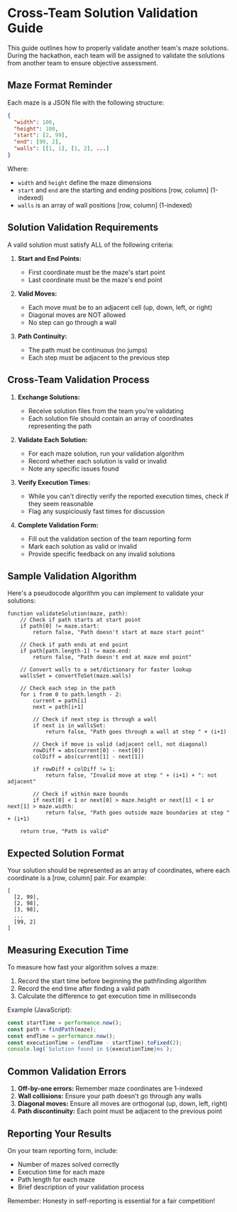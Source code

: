 # Cross-Team Solution Validation Guide

This guide outlines how to properly validate another team's maze solutions. During the hackathon, each team will be assigned to validate the solutions from another team to ensure objective assessment.

## Maze Format Reminder

Each maze is a JSON file with the following structure:

```json
{
  "width": 100,
  "height": 100,
  "start": [2, 99],
  "end": [99, 2],
  "walls": [[1, 1], [1, 2], ...]
}
```

Where:
- `width` and `height` define the maze dimensions
- `start` and `end` are the starting and ending positions [row, column] (1-indexed)
- `walls` is an array of wall positions [row, column] (1-indexed)

## Solution Validation Requirements

A valid solution must satisfy ALL of the following criteria:

1. **Start and End Points:**
   - First coordinate must be the maze's start point
   - Last coordinate must be the maze's end point

2. **Valid Moves:**
   - Each move must be to an adjacent cell (up, down, left, or right)
   - Diagonal moves are NOT allowed
   - No step can go through a wall

3. **Path Continuity:**
   - The path must be continuous (no jumps)
   - Each step must be adjacent to the previous step

## Cross-Team Validation Process

1. **Exchange Solutions:**
   - Receive solution files from the team you're validating
   - Each solution file should contain an array of coordinates representing the path

2. **Validate Each Solution:**
   - For each maze solution, run your validation algorithm
   - Record whether each solution is valid or invalid
   - Note any specific issues found

3. **Verify Execution Times:**
   - While you can't directly verify the reported execution times, check if they seem reasonable
   - Flag any suspiciously fast times for discussion

4. **Complete Validation Form:**
   - Fill out the validation section of the team reporting form
   - Mark each solution as valid or invalid
   - Provide specific feedback on any invalid solutions

## Sample Validation Algorithm

Here's a pseudocode algorithm you can implement to validate your solutions:

```
function validateSolution(maze, path):
    // Check if path starts at start point
    if path[0] != maze.start:
        return false, "Path doesn't start at maze start point"
    
    // Check if path ends at end point
    if path[path.length-1] != maze.end:
        return false, "Path doesn't end at maze end point"
    
    // Convert walls to a set/dictionary for faster lookup
    wallsSet = convertToSet(maze.walls)
    
    // Check each step in the path
    for i from 0 to path.length - 2:
        current = path[i]
        next = path[i+1]
        
        // Check if next step is through a wall
        if next is in wallsSet:
            return false, "Path goes through a wall at step " + (i+1)
        
        // Check if move is valid (adjacent cell, not diagonal)
        rowDiff = abs(current[0] - next[0])
        colDiff = abs(current[1] - next[1])
        
        if rowDiff + colDiff != 1:
            return false, "Invalid move at step " + (i+1) + ": not adjacent"
        
        // Check if within maze bounds
        if next[0] < 1 or next[0] > maze.height or next[1] < 1 or next[1] > maze.width:
            return false, "Path goes outside maze boundaries at step " + (i+1)
    
    return true, "Path is valid"
```

## Expected Solution Format

Your solution should be represented as an array of coordinates, where each coordinate is a [row, column] pair. For example:

```
[
  [2, 99],
  [2, 98],
  [3, 98],
  ...
  [99, 2]
]
```

## Measuring Execution Time

To measure how fast your algorithm solves a maze:

1. Record the start time before beginning the pathfinding algorithm
2. Record the end time after finding a valid path
3. Calculate the difference to get execution time in milliseconds

Example (JavaScript):
```javascript
const startTime = performance.now();
const path = findPath(maze);
const endTime = performance.now();
const executionTime = (endTime - startTime).toFixed(2);
console.log(`Solution found in ${executionTime}ms`);
```

## Common Validation Errors

1. **Off-by-one errors:** Remember maze coordinates are 1-indexed
2. **Wall collisions:** Ensure your path doesn't go through any walls
3. **Diagonal moves:** Ensure all moves are orthogonal (up, down, left, right)
4. **Path discontinuity:** Each point must be adjacent to the previous point

## Reporting Your Results

On your team reporting form, include:
- Number of mazes solved correctly
- Execution time for each maze
- Path length for each maze
- Brief description of your validation process

Remember: Honesty in self-reporting is essential for a fair competition!
